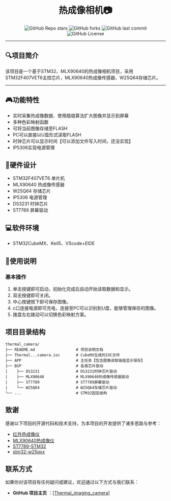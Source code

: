 <div align="center">

# 热成像相机📷


![GitHub Repo stars](https://img.shields.io/github/stars/ZhangHan-star/Thermal_imaging_camera)
![GitHub forks](https://img.shields.io/github/forks/ZhangHan-star/Thermal_imaging_camera)
![GitHub last commit](https://img.shields.io/github/last-commit/ZhangHan-star/Thermal_imaging_camera)
![GitHub License](https://img.shields.io/github/license/ZhangHan-star/Thermal_imaging_camera)


</div>

---

## 🔍项目简介

该项目是一个基于STM32、MLX90640的热成像相机项目，采用STM32F407VET6主控芯片，MLX90640热成像传感器、W25Q64存储芯片。



---

## 🎮功能特性

  * 实时采集热成像数据、使用插值算法扩大图像并显示到屏幕
  * 多种色彩映射函数
  * 可将当前图像存储至FLASH
  * PC可以直接以U盘形式读取FLASH
  * 时钟芯片可以显示时间【可以添加文件写入时间，还没实现】
  * IP5306实现电源管理

## 🔌硬件设计

  * STM32F407VET6 单片机
  * MLX90640 热成像传感器
  * W25Q64 存储芯片
  * IP5306 电源管理
  * DS3231 时钟芯片
  * ST7789 屏幕驱动

## 💻软件环境

  * STM32CubeMX、Keil5、VScode+EIDE

## 📕使用说明

### 基本操作

  1. 单击按键即可启动，初始化完成后自动开始读取数据和显示。
  2. 双击按键即可关闭。
  3. 中心按键按下即可保存图像。
  4. c口连接电源即可充电，连接至PC可以识别到U盘，能够管理保存的图像。
  5. 拨盘左右拨动可以切换色彩映射方案。

## 项目目录结构

```
thermal_camera/
├── README.md                  # 项目说明文档
├── Thermal...camera.ioc       # CubeMX生成的IOC文件
├── APP                        # 主任务【包含图像读取插值显示保存】
├── BSP                        # 各类芯片驱动
|    ├── DS3231                # DS3231时钟芯片驱动
|    ├── MLX90640              # MLX90640热成像传感器驱动
|    ├── ST7789                # ST7789屏幕驱动
|    └── W25Q64                # W25Q64存储芯片驱动
└── ...                        # STM32固定结构
```

## 致谢

感谢以下项目的开源代码和技术支持，为本项目的开发提供了诸多思路与参考：

  * [红外热成像仪](https://oshwhub.com/qlexcel/xuan-zhuai)
  * [MLX90640热成像仪](https://oshwhub.com/sjj12345/mlx90640-re-cheng-xiang-yi)
  * [ST7789-STM32](https://github.com/Floyd-Fish/ST7789-STM32)
  * [stm32-w25qxx](https://github.com/lbthomsen/stm32-w25qxx)

## 联系方式

如果你对该项目有任何疑问或建议，欢迎通过以下方式与我们联系：

  * **GitHub 项目主页** ：[[Thermal_imaging_camera](https://github.com/ZhangHan-star/Thermal_imaging_camera)]

